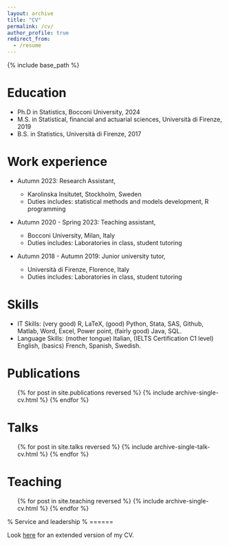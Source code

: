 ```yaml
---
layout: archive
title: "CV"
permalink: /cv/
author_profile: true 
redirect_from:
  - /resume
---
```


{% include base_path %}

Education
======
* Ph.D in Statistics, Bocconi University, 2024 
* M.S. in Statistical, financial and actuarial sciences, Università di Firenze, 2019
* B.S. in Statistics, Università di Firenze, 2017

Work experience
======

* Autumn 2023: Research Assistant,
  * Karolinska Insitutet, Stockholm, Sweden
  * Duties includes: statistical methods and models development, R programming

* Autumn 2020 - Spring 2023: Teaching assistant,
  * Bocconi University, Milan, Italy
  * Duties includes: Laboratories in class, student tutoring

* Autumn 2018 - Autumn 2019: Junior university tutor,
  * Università di Firenze, Florence, Italy
  * Duties includes: Laboratories in class, student tutoring
  
Skills
======
  * IT Skills: (very good) R, LaTeX, (good) Python, Stata, SAS, Github, Matlab, Word, Excel, Power point, (fairly good) Java, SQL.
  * Language Skills: (mother tongue) Italian, (IELTS Certification C1 level) English, (basics) French, Spanish, Swedish.

Publications
======
  <ul>{% for post in site.publications reversed %}
    {% include archive-single-cv.html %}
  {% endfor %}</ul>
  
Talks
======
  <ul>{% for post in site.talks reversed %}
    {% include archive-single-talk-cv.html  %}
  {% endfor %}</ul>
  
Teaching
======
  <ul>{% for post in site.teaching reversed %}
    {% include archive-single-cv.html %}
  {% endfor %}</ul>
  
% Service and leadership
% ======

Look [here](https://mvv-cv.tiiny.site) for an extended version of my CV.
